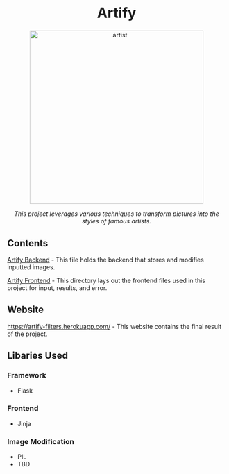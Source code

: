 <h1 align="center" style="font-weight:bold;font-size:32px;">Artify</h1>

<div align="center">
  <img src="https://bloximages.newyork1.vip.townnews.com/journalnow.com/content/tncms/assets/v3/editorial/c/0a/c0a2c001-130f-534c-b567-33bb823e9e17/5d25fa7605bed.image.jpg?resize=1200%2C785" alt="artist" height="400"/>
  <br>
  <p id="desc" style="font-style:italic;text-align:center;">This project leverages various techniques to transform pictures into the styles of famous artists.
  </p>
</div>

## Contents
 [Artify Backend](/Artify.py) - This file holds the backend that stores and modifies inputted images.
 
 [Artify Frontend](/templates/) - This directory lays out the frontend files used in this project for input, results, and error.

## Website
https://artify-filters.herokuapp.com/ - This website contains the final result of the project.

## Libaries Used
### Framework
* Flask

### Frontend
* Jinja

### Image Modification 
* PIL
* TBD
